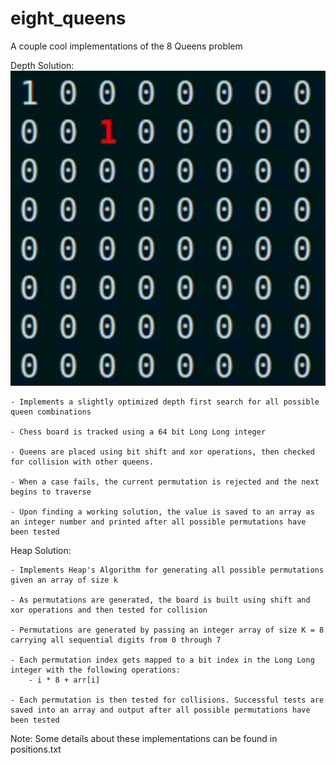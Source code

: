 # eight_queens
A couple cool implementations of the 8 Queens problem

Depth Solution:
![](https://github.com/naddiemathkour/eight_queens/blob/main/depth_queens.gif)
    
    - Implements a slightly optimized depth first search for all possible queen combinations
    
    - Chess board is tracked using a 64 bit Long Long integer

    - Queens are placed using bit shift and xor operations, then checked for collision with other queens.
    
    - When a case fails, the current permutation is rejected and the next begins to traverse
    
    - Upon finding a working solution, the value is saved to an array as an integer number and printed after all possible permutations have been tested

Heap Solution:
    
    - Implements Heap's Algorithm for generating all possible permutations given an array of size k
    
    - As permutations are generated, the board is built using shift and xor operations and then tested for collision
    
    - Permutations are generated by passing an integer array of size K = 8 carrying all sequential digits from 0 through 7
    
    - Each permutation index gets mapped to a bit index in the Long Long integer with the following operations:
        - i * 8 + arr[i]
    
    - Each permutation is then tested for collisions. Successful tests are saved into an array and output after all possible permutations have been tested

Note: Some details about these implementations can be found in positions.txt
